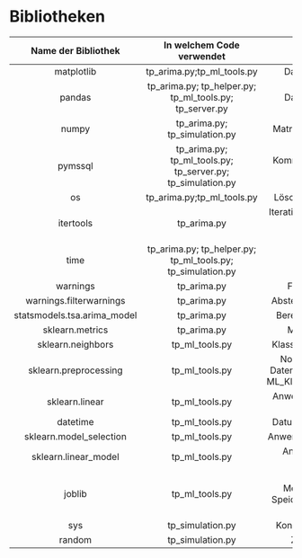 # Bibliotheken

|**Name der Bibliothek**|**In welchem Code verwendet**|**Funktion**|
|:----------------------:|:----------------------:|:----------------------:|
|matplotlib|tp_arima.py;tp_ml_tools.py|Datenvisualisierung|
|pandas|tp_arima.py; tp_helper.py; tp_ml_tools.py; tp_server.py|Datenanalyse Tools|
|numpy|tp_arima.py; tp_simulation.py|Matrizen, lineare Algebra|
|pymssql|tp_arima.py; tp_ml_tools.py; tp_server.py; tp_simulation.py|Kommunikation mit SQL-Server|
|os|tp_arima.py;tp_ml_tools.py|Löschen von Bilddateien|
|itertools|tp_arima.py|Iterationsfunktion für p-d-q-Parameter-Kombinationen|
|time|tp_arima.py; tp_helper.py; tp_ml_tools.py; tp_simulation.py|Zeitfunktion|
|warnings|tp_arima.py|Fehlerbehandlung|
|warnings.filterwarnings|tp_arima.py|Abstellen von Warnungen|
|statsmodels.tsa.arima_model|tp_arima.py|Berechnung der ARIMA|
|sklearn.metrics|tp_arima.py|MSE-Berechnung|
|sklearn.neighbors|tp_ml_tools.py|Klassifizierung nach KNN|
|sklearn.preprocessing|tp_ml_tools.py|Normalskalierung der Daten zur Verwendung für ML_Klassifizierungsmodelle|
|sklearn.linear|tp_ml_tools.py|Anwendung der Linearen Regression|
|datetime|tp_ml_tools.py|Datum, Zeit, Zeitdifferenz|
|sklearn.model_selection|tp_ml_tools.py|Anwendung Train Test Split|
|sklearn.linear_model|tp_ml_tools.py|Anwendung Logistic Regression|
|joblib|tp_ml_tools.py|Parallelisierung, Memorization sowie Speichern und Laden von Objekten|
|sys|tp_simulation.py|Konstanten, Funktionen|
|random|tp_simulation.py|Zufallsgenerator|
